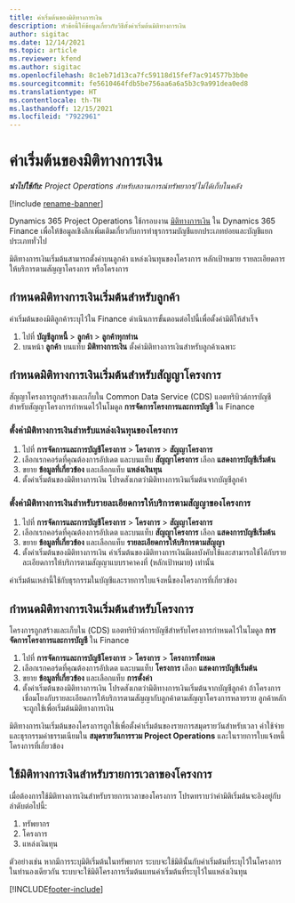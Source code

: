 ```yaml
---
title: ค่าเริ่มต้นของมิติทางการเงิน
description: หัวข้อนี้ให้ข้อมูลเกี่ยวกับวิธีตั้งค่าเริ่มต้นมิติทางการเงิน
author: sigitac
ms.date: 12/14/2021
ms.topic: article
ms.reviewer: kfend
ms.author: sigitac
ms.openlocfilehash: 8c1eb71d13ca7fc59118d15fef7ac914577b3b0e
ms.sourcegitcommit: fe5610464fdb5be756aa6a6a5b3c9a991dea0ed8
ms.translationtype: HT
ms.contentlocale: th-TH
ms.lasthandoff: 12/15/2021
ms.locfileid: "7922961"
---
```

# <a name="financial-dimension-defaults"></a>ค่าเริ่มต้นของมิติทางการเงิน

_**นำไปใช้กับ:** Project Operations สำหรับสถานการณ์ทรัพยากร/ไม่ได้เก็บในคลัง_

[!include [rename-banner](~/includes/cc-data-platform-banner.md)]

Dynamics 365 Project Operations ใช้กรอบงาน [มิติทางการเงิน](/dynamics365/finance/general-ledger/financial-dimensions) ใน Dynamics 365 Finance เพื่อให้ข้อมูลเชิงลึกเพิ่มเติมเกี่ยวกับการทำธุรกรรมบัญชีแยกประเภทย่อยและบัญชีแยกประเภททั่วไป

มิติทางการเงินเริ่มต้นสามารถตั้งค่าบนลูกค้า แหล่งเงินทุนของโครงการ หลักเป้าหมาย รายละเอียดการให้บริการตามสัญญาโครงการ หรือโครงการ

## <a name="define-default-financial-dimensions-for-a-customer"></a>กำหนดมิติทางการเงินเริ่มต้นสำหรับลูกค้า

ค่าเริ่มต้นของมิติลูกค้าระบุไว้ใน Finance ดำเนินการขั้นตอนต่อไปนี้เพื่อตั้งค่ามิติให้สำเร็จ

1. ไปที่ **บัญชีลูกหนี้** > **ลูกค้า** > **ลูกค้าทุกท่าน**
2. บนหน้า **ลูกค้า** บนแท็บ **มิติทางการเงิน** ตั้งค่ามิติทางการเงินสำหรับลูกค้าเฉพาะ

## <a name="define-default-financial-dimensions-for-project-contracts"></a>กำหนดมิติทางการเงินเริ่มต้นสำหรับสัญญาโครงการ

สัญญาโครงการถูกสร้างและเก็บใน Common Data Service (CDS) แอตทริบิวต์การบัญชีสำหรับสัญญาโครงการกำหนดไว้ในโมดูล **การจัดการโครงการและการบัญชี** ใน Finance

### <a name="set-financial-dimensions-for-a-project-funding-source"></a>ตั้งค่ามิติทางการเงินสำหรับแหล่งเงินทุนของโครงการ

1. ไปที่ **การจัดการและการบัญชีโครงการ** > **โครงการ** > **สัญญาโครงการ**
2. เลือกเรกคอร์ดที่คุณต้องการอัปเดต และบนแท็บ **สัญญาโครงการ** เลือก **แสดงการบัญชีเริ่มต้น**
3. ขยาย **ข้อมูลที่เกี่ยวข้อง** และเลือกแท็บ **แหล่งเงินทุน**
4. ตั้งค่าเริ่มต้นของมิติทางการเงิน โปรดสังเกตว่ามิติทางการเงินเริ่มต้นจากบัญชีลูกค้า

### <a name="set-financial-dimensions-for-a-project-contract-line"></a>ตั้งค่ามิติทางการเงินสำหรับรายละเอียดการให้บริการตามสัญญาของโครงการ

1. ไปที่ **การจัดการและการบัญชีโครงการ** > **โครงการ** > **สัญญาโครงการ**
2. เลือกเรกคอร์ดที่คุณต้องการอัปเดต และบนแท็บ **สัญญาโครงการ** เลือก **แสดงการบัญชีเริ่มต้น**
3. ขยาย **ข้อมูลที่เกี่ยวข้อง** และเลือกแท็บ **รายละเอียดการให้บริการตามสัญญา**
4. ตั้งค่าเริ่มต้นของมิติทางการเงิน ค่าเริ่มต้นของมิติทางการเงินมีผลบังคับใช้และสามารถใช้ได้กับรายละเอียดการให้บริการตามสัญญาแบบราคาคงที่ (หลักเป้าหมาย) เท่านั้น

ค่าเริ่มต้นเหล่านี้ใช้กับธุรกรรมในบัญชีและรายการใบแจ้งหนี้ของโครงการที่เกี่ยวข้อง

## <a name="define-default-financial-dimensions-for-projects"></a>กำหนดมิติทางการเงินเริ่มต้นสำหรับโครงการ

โครงการถูกสร้างและเก็บใน (CDS) แอตทริบิวต์การบัญชีสำหรับโครงการกำหนดไว้ในโมดูล **การจัดการโครงการและการบัญชี** ใน Finance

1. ไปที่ **การจัดการและการบัญชีโครงการ** > **โครงการ** > **โครงการทั้งหมด**
2. เลือกเรกคอร์ดที่คุณต้องการอัปเดต และบนแท็บ **โครงการ** เลือก **แสดงการบัญชีเริ่มต้น**
3. ขยาย **ข้อมูลที่เกี่ยวข้อง** และเลือกแท็บ **การตั้งค่า**
4. ตั้งค่าเริ่มต้นของมิติทางการเงิน โปรดสังเกตว่ามิติทางการเงินเริ่มต้นจากบัญชีลูกค้า ถ้าโครงการเชื่อมโยงกับรายละเอียดการให้บริการตามสัญญากับลูกค้าตามสัญญาโครงการหลายราย ลูกค้าหลักจะถูกใช้เพื่อเริ่มต้นมิติทางการเงิน

มิติทางการเงินเริ่มต้นของโครงการถูกใช้เพื่อตั้งค่าเริ่มต้นของรายการสมุดรายวันสำหรับเวลา ค่าใช้จ่าย และธุรกรรมค่าธรรมเนียมใน **สมุดรายวันการรวม Project Operations** และในรายการใบแจ้งหนี้โครงการที่เกี่ยวข้อง

## <a name="apply-financial-dimensions-for-project-time-entries"></a>ใช้มิติทางการเงินสำหรับรายการเวลาของโครงการ
เมื่อต้องการใช้มิติทางการเงินสำหรับรายการเวลาของโครงการ โปรดทราบว่าค่ามิติเริ่มต้นจะอิงอยู่กับลำดับต่อไปนี้:

1. ทรัพยากร
2. โครงการ
3. แหล่งเงินทุน

ตัวอย่างเช่น หากมีการระบุมิติเริ่มต้นในทรัพยากร ระบบจะใช้มิตินั้นกับค่าเริ่มต้นที่ระบุไว้ในโครงการ ในทำนองเดียวกัน ระบบจะใช้มิติโครงการเริ่มต้นแทนค่าเริ่มต้นที่ระบุไว้ในแหล่งเงินทุน


[!INCLUDE[footer-include](../includes/footer-banner.md)]
